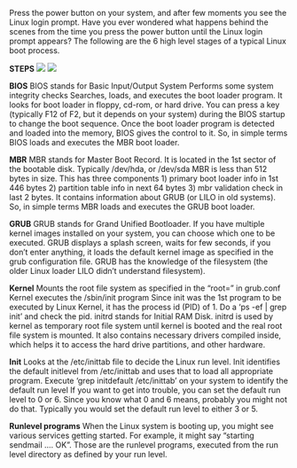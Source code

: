 Press the power button on your system, and after few moments you see the Linux login prompt.
Have you ever wondered what happens behind the scenes from the time you press the power button until the Linux login prompt appears?
The following are the 6 high level stages of a typical Linux boot process.

**STEPS**
![](/images/logo.png)
 ![](http://crybit.com/wp-content/uploads/2017/01/Linux-booting-process.png)

**BIOS**
BIOS stands for Basic Input/Output System
Performs some system integrity checks
Searches, loads, and executes the boot loader program.
It looks for boot loader in floppy, cd-rom, or hard drive. You can press a key (typically F12 of F2, but it depends on your system) during
the BIOS startup to change the boot sequence.
Once the boot loader program is detected and loaded into the memory, BIOS gives the control to it.
So, in simple terms BIOS loads and executes the MBR boot loader.

**MBR**
MBR stands for Master Boot Record.
It is located in the 1st sector of the bootable disk. Typically /dev/hda, or /dev/sda
MBR is less than 512 bytes in size. This has three components 1) primary boot loader info in 1st 446 bytes 2) partition table info in next
64 bytes 3) mbr validation check in last 2 bytes.
It contains information about GRUB (or LILO in old systems).
So, in simple terms MBR loads and executes the GRUB boot loader.

**GRUB**
GRUB stands for Grand Unified Bootloader.
If you have multiple kernel images installed on your system, you can choose which one to be executed.
GRUB displays a splash screen, waits for few seconds, if you don’t enter anything, it loads the default kernel image as specified in the 
grub configuration file.
GRUB has the knowledge of the filesystem (the older Linux loader LILO didn’t understand filesystem).

**Kernel**
Mounts the root file system as specified in the “root=” in grub.conf
Kernel executes the /sbin/init program
Since init was the 1st program to be executed by Linux Kernel, it has the process id (PID) of 1. Do a ‘ps -ef | grep init’ and check the pid.
initrd stands for Initial RAM Disk.
initrd is used by kernel as temporary root file system until kernel is booted and the real root file system is mounted. It also contains
necessary drivers compiled inside, which helps it to access the hard drive partitions, and other hardware.

**Init**
Looks at the /etc/inittab file to decide the Linux run level.
Init identifies the default initlevel from /etc/inittab and uses that to load all appropriate program.
Execute ‘grep initdefault /etc/inittab’ on your system to identify the default run level
If you want to get into trouble, you can set the default run level to 0 or 6. Since you know what 0 and 6 means, probably you might not do
that.
Typically you would set the default run level to either 3 or 5.

**Runlevel programs**
When the Linux system is booting up, you might see various services getting started. For example, it might say “starting sendmail …. OK”.
Those are the runlevel programs, executed from the run level directory as defined by your run level.
